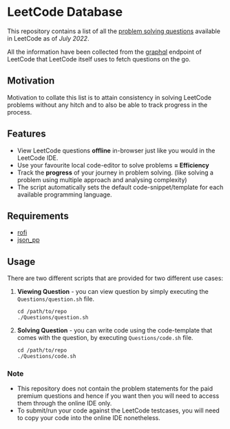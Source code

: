 # LeetCode Database
This repository contains a list of all the [problem solving questions](https://leetcode.com/problemset/all) available in LeetCode as of _July 2022_.

All the information have been collected from the [graphql](https://leetcode.com/graphql) endpoint of LeetCode that LeetCode itself uses to fetch questions on the go.

## Motivation
Motivation to collate this list is to attain consistency in solving LeetCode problems without any hitch and to also be able to track progress in the process.

## Features
- View LeetCode questions **offline** in-browser just like you would in the LeetCode IDE.
- Use your favourite local code-editor to solve problems **= Efficiency**
- Track the **progress** of your journey in problem solving. (like solving a problem using multiple approach and analysing complexity)
- The script automatically sets the default code-snippet/template for each available programming language.

## Requirements
- [rofi](https://github.com/davatorium/rofi/blob/next/INSTALL.md)
- [json\_pp](https://perldoc.perl.org/json_pp)

## Usage
There are two different scripts that are provided for two different use cases:
1. **Viewing Question** -
   you can view question by simply executing the `Questions/question.sh` file.
   ```shell
   cd /path/to/repo
   ./Questions/question.sh
   ```

2. **Solving Question** -
   you can write code using the code-template that comes with the question, by executing `Questions/code.sh` file.
   ```shell
   cd /path/to/repo
   ./Questions/code.sh
   ```

### Note
- This repository does not contain the problem statements for the paid premium questions and hence if you want then you will need to access them through the online IDE only.
- To submit/run your code against the LeetCode testcases, you will need to copy your code into the online IDE nonetheless.